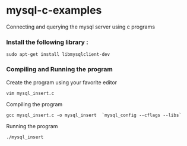 # mysql-c-examples
Connecting and querying the mysql server using c programs

### Install the following library :

``sudo apt-get install libmysqlclient-dev``

### Compiling and Running the program 

Create the program using your favorite editor 

``vim mysql_insert.c ``

Compiling the program 

``gcc mysql_insert.c -o mysql_insert  `mysql_config --cflags --libs` ``

Running the program

``./mysql_insert``

